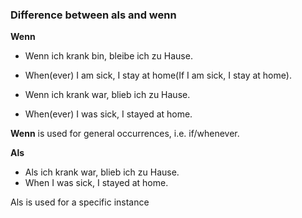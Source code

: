 
### Difference between als and wenn

**Wenn**

- Wenn ich krank bin, bleibe ich zu Hause.  
- When(ever) I am sick, I stay at home(If I am sick, I stay at home).

- Wenn ich krank war, blieb ich zu Hause.  
- When(ever) I was sick, I stayed at home.

**Wenn** is used for general occurrences, i.e. if/whenever.

**Als**

- Als ich krank war, blieb ich zu Hause.  
- When I was sick, I stayed at home.

Als is used for a specific instance
